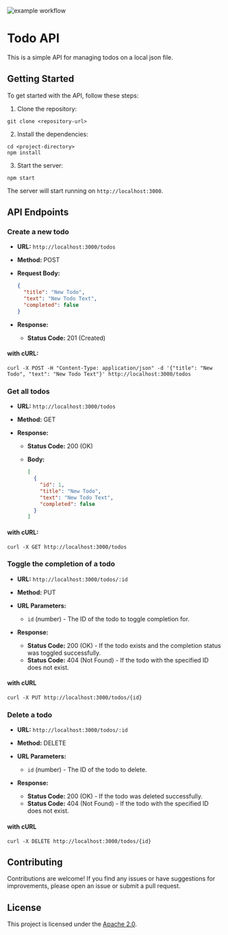 ![example workflow](https://github.com/thejuanandonly99/rest-api/actions/workflows/main.yml/badge.svg)


# Todo API

This is a simple API for managing todos on a local json file.

## Getting Started

To get started with the API, follow these steps:

1. Clone the repository:

```
git clone <repository-url>
```

2. Install the dependencies:

```
cd <project-directory>
npm install
```

3. Start the server:

```
npm start
```

The server will start running on `http://localhost:3000`.

## API Endpoints


### Create a new todo

- **URL:** `http://localhost:3000/todos`
- **Method:** POST
- **Request Body:**

  ```json
  {
    "title": "New Todo",
    "text": "New Todo Text",
    "completed": false
  }
  ```

- **Response:**

  - **Status Code:** 201 (Created)

#### with cURL:
```curl -X POST -H "Content-Type: application/json" -d '{"title": "New Todo", "text": "New Todo Text"}' http://localhost:3000/todos```

### Get all todos

- **URL:** `http://localhost:3000/todos`
- **Method:** GET
- **Response:**

  - **Status Code:** 200 (OK)
  - **Body:**

    ```json
    [
      {
        "id": 1,
        "title": "New Todo",
        "text": "New Todo Text",
        "completed": false
      }
    ]
    ```
    
#### with cURL:
```curl -X GET http://localhost:3000/todos```
    
### Toggle the completion of a todo

- **URL:** `http://localhost:3000/todos/:id`
- **Method:** PUT
- **URL Parameters:**

  - `id` (number) - The ID of the todo to toggle completion for.

- **Response:**

  - **Status Code:** 200 (OK) - If the todo exists and the completion status was toggled successfully.
  - **Status Code:** 404 (Not Found) - If the todo with the specified ID does not exist.

#### with cURL
```curl -X PUT http://localhost:3000/todos/{id}```

### Delete a todo

- **URL:** `http://localhost:3000/todos/:id`
- **Method:** DELETE
- **URL Parameters:**

  - `id` (number) - The ID of the todo to delete.

- **Response:**

  - **Status Code:** 200 (OK) - If the todo was deleted successfully.
  - **Status Code:** 404 (Not Found) - If the todo with the specified ID does not exist.

#### with cURL
```curl -X DELETE http://localhost:3000/todos/{id}```

## Contributing

Contributions are welcome! If you find any issues or have suggestions for improvements, please open an issue or submit a pull request.

## License

This project is licensed under the [Apache 2.0](LICENSE).
